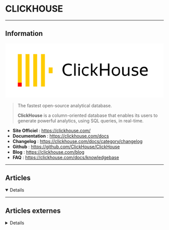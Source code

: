 # CLICKHOUSE
----

## <i class="fa-solid fa-hashtag"></i> Information

![Logo](../../_media/bdd/clickhouse/clickhouse_logo.png ':size=250 :no-zoom')


> <i class="fa-solid fa-quote-left"></i> The fastest open-source analytical database.
>
> **ClickHouse** is a column-oriented database that enables its users to generate powerful analytics, using SQL queries, in real-time. <i class="fa-solid fa-quote-left fa-rotate-180"></i>


- <i class="fa-solid fa-globe"></i> **Site Officiel** : https://clickhouse.com/
- <i class="fa-solid fa-book"></i> **Documentation** : https://clickhouse.com/docs
- <i class="fa-solid fa-file-circle-question"></i> **Changelog** : https://clickhouse.com/docs/category/changelog
- <i class="fa-brands fa-github"></i> **Github** : https://github.com/ClickHouse/ClickHouse
- <i class="fab fa-blogger-b"></i> **Blog** : https://clickhouse.com/blog
- <i class="far fa-question-circle"></i> **FAQ** : https://clickhouse.com/docs/knowledgebase


---

## <i class="fa-regular fa-newspaper"></i> Articles

<details open>

</details>

---

## <i class="fa-solid fa-glasses"></i> Articles externes

<details>

- [24x7 - ClickHouse Monitoring](https://www.site24x7.com/nl/plugins/clickhouse-monitoring.html)
- [Acceldata Pulse for ClickHouse Monitoring](https://www.acceldata.io/blog/acceldata-pulse-for-clickhouse-monitoring)
- [Analyze MySQL Audit Logs with ClickHouse and ClickTail](https://www.percona.com/blog/2018/03/29/analyze-mysql-audit-logs-clickhouse-clicktail/)
- [Analyze Your Raw MySQL Query Logs with ClickHouse](https://www.percona.com/blog/analyze-raw-mysql-query-logs-clickhouse/)
- [Archiving MySQL Tables in ClickHouse](https://www.percona.com/blog/2018/02/19/archiving-mysql-tables-in-clickhouse/)
- [Boosting Performance and Flexibility of ClickHouse Key-Value Pair Extraction](https://altinity.com/blog/boosting-performance-and-flexibility-of-clickhouse-key-value-pair-extraction)
- [Bring up ClickHouse on Kubernetes with Argo CD](https://altinity.com/blog/bring-up-clickhouse-on-kubernetes-with-argo-cd)
- [Caching in ClickHouse – The Definitive Guide Part 1](https://altinity.com/blog/caching-in-clickhouse-the-definitive-guide-part-1)
- [Clickhouse - Essential Monitoring Queries - part 1 - INSERT Queries](https://clickhouse.com/blog/monitoring-troubleshooting-insert-queries-clickhouse)
- [Clickhouse - Essential Monitoring Queries - part 2 - SELECT Queries](https://clickhouse.com/blog/monitoring-troubleshooting-select-queries-clickhouse)
- [ClickHouse and ColumnStore in the Star Schema Benchmark](https://www.percona.com/blog/clickhouse-and-columnstore-in-the-star-schema-benchmark/)
- [ClickHouse and MySQL – Better Together](https://www.percona.com/blog/clickhouse-and-mysql-better-together/)
- [ClickHouse data source plugin for Grafana](https://clickhouse.com/docs/en/integrations/grafana)
- [ClickHouse HTTP protocol advanced features](https://altinity.com/blog/2018-9-28-progress-reports-for-long-running-queries-via-http-protocol)
- [ClickHouse in a General Analytical Workload (Based on a Star Schema Benchmark)](https://www.percona.com/blog/clickhouse-general-analytical-workload-based-star-schema-benchmark/)
- [ClickHouse Monitoring: 6 Key Metrics To Keep An Eye On](https://middleware.io/blog/clickhouse-monitoring/)
- [ClickHouse Monitoring](https://kb.altinity.com/altinity-kb-setup-and-maintenance/altinity-kb-monitoring/)
- [ClickHouse Performance Monitor](https://grafana.com/grafana/dashboards/13606-clickhouse-performance-monitor-xm-uat/)
- [ClickHouse ReplacingMergeTree Explained: The Good, The Bad, and The Ugly](https://altinity.com/blog/clickhouse-replacingmergetree-explained-the-good-the-bad-and-the-ugly)
- [ClickHouse Versus MySQL Handling of Double Quotes](https://www.percona.com/blog/clickhouse-versus-mysql-handling-of-double-quotes/)
- [Column Store Database Benchmarks: MariaDB ColumnStore vs. Clickhouse vs. Apache Spark](https://www.percona.com/blog/column-store-database-benchmarks-mariadb-columnstore-vs-clickhouse-vs-apache-spark/)
- [Comment installer et utiliser Clickhouse sur Debian 10](https://www.digitalocean.com/community/tutorials/how-to-install-and-use-clickhouse-on-debian-10-fr)
- [Comparison of the Open Source OLAP Systems for Big Data: ClickHouse, Druid, and Pinot](https://leventov.medium.com/comparison-of-the-open-source-olap-systems-for-big-data-clickhouse-druid-and-pinot-8e042a5ed1c7)
- [Complete Walkthrough: MySQL to ClickHouse Replication Using MaterializedMySQL Engine](https://www.percona.com/blog/complete-walkthrough-mysql-to-clickhouse-replication-using-materializedmysql-engine/)
- [Example ArgoCD application definitions for ClickHouse analytic applications](https://github.com/hodgesrm/argocd-examples-clickhouse)
- [Exporting ClickHouse Metrics to Prometheus ](https://chistadata.com/exporting-clickhouse-metrics-to-prometheus/)
- [How To Install and Use ClickHouse on Ubuntu 20.04](https://www.digitalocean.com/community/tutorials/how-to-install-and-use-clickhouse-on-ubuntu-20-04)
- [Introduction to ClickHouse Backups and clickhouse-backup](https://altinity.com/blog/introduction-to-clickhouse-backups-and-clickhouse-backup)
- [Locking Down ClickHouse Networking (Part 1)](https://altinity.com/blog/locking-down-clickhouse-networking-part-1)
- [Locking Down ClickHouse Networking (Part 2)](https://altinity.com/blog/locking-down-clickhouse-networking-part-2)
- [Massive Parallel Log Processing with ClickHouse](https://www.percona.com/blog/2017/09/13/massive-parallel-log-processing-clickhouse/)
- [metrics](https://clickhouse.com/docs/en/operations/system-tables/metrics)
- [Monitor ClickHouse with Datadog](https://www.datadoghq.com/blog/monitor-clickhouse/)
- [Monitoring the state of ClickHouse® clusters and hosts](https://cloud.yandex.com/en/docs/managed-clickhouse/operations/monitoring)
- [Monitoring](https://clickhouse.com/docs/en/operations/monitoring)
- [New Tips and Tricks that Every ClickHouse Developer Should Know](https://altinity.com/webinarspage/new-tips-and-tricks-that-every-clickhouse-developer-should-know)
- [Open source tool for monitoring and managing ClickHouse clusters](https://github.com/PostHog/HouseWatch)
- [ProxySQL Support for ClickHouse](https://proxysql.com/documentation/clickhouse-configuration/)
- [Real-Time Performance Monitoring for ClickHouse Cluster Using Python Script](https://chistadata.com/real-time-performance-monitoring-for-clickhouse/)
- [Safety First! Using clickhouse-backup for ClickHouse Backup and Restore](https://altinity.com/webinarspage/safety-first-using-clickhouse-backup-for-clickhouse-backup-and-restore)
- [Template to monitor main Clickhouse parameters without using additional scripts](https://github.com/zabbix/community-templates/blob/main/Databases/Others/template_clickhouse/6.0/template_clickhouse.yaml)
- [Updates and Deletes in ClickHouse](https://altinity.com/blog/2018-10-16-updates-in-clickhouse)
- [Updating/Deleting Rows From Clickhouse (Part 2)](https://www.percona.com/blog/2018/01/16/updating-deleting-rows-from-clickhouse-part-2/)
- [Using ClickHouse as an Analytic Extension for MySQL](https://www.percona.com/blog/using-clickhouse-as-an-analytic-extension-for-mysql/)
- [Using S3 Storage and ClickHouse: Basic and Advanced Wizardry](https://altinity.com/webinarspage/using-s3-storage-and-clickhouse-basic-and-advanced-wizardry)
- [Zabbix - ClickHouse by HTTP](https://git.zabbix.com/projects/ZBX/repos/zabbix/browse/templates/db/clickhouse_http/README.md?at=refs%2Fheads%2Frelease%2F6.4)
- [Zabbix + Clickhouse](https://www.zabbix.com/integrations/clickhouse)
- [Zabbix template for ClickHouse](https://github.com/Altinity/clickhouse-zabbix-template)

</details>